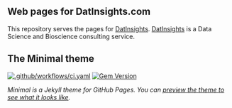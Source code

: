 ## Web pages for DatInsights.com

This repository serves the pages for [DatInsights](https://datinsights.com/).
[DatInsights](https://datinsights.com/) is a Data Science and Bioscience consulting service.

## The Minimal theme

[![.github/workflows/ci.yaml](https://github.com/pages-themes/minimal/actions/workflows/ci.yaml/badge.svg)](https://github.com/pages-themes/minimal/actions/workflows/ci.yaml) [![Gem Version](https://badge.fury.io/rb/jekyll-theme-minimal.svg)](https://badge.fury.io/rb/jekyll-theme-minimal)

*Minimal is a Jekyll theme for GitHub Pages. You can [preview the theme to see what it looks like](http://pages-themes.github.io/minimal).*
